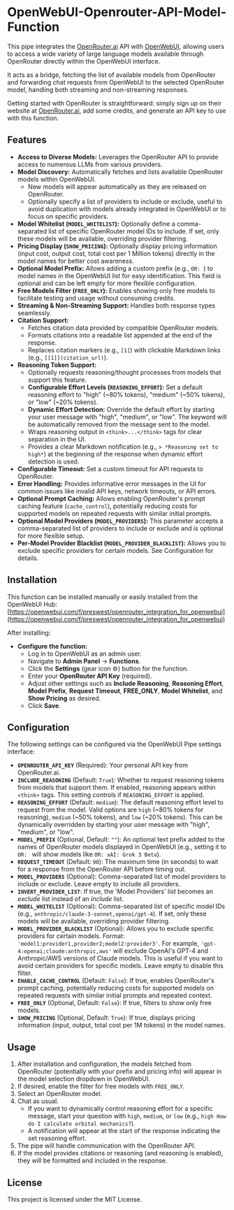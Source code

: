 # OpenWebUI-Openrouter-API-Model-Function

This pipe integrates the [OpenRouter.ai](https://openrouter.ai/) API with [OpenWebUI](https://openwebui.com/), allowing users to access a wide variety of large language models available through OpenRouter directly within the OpenWebUI interface.

It acts as a bridge, fetching the list of available models from OpenRouter and forwarding chat requests from OpenWebUI to the selected OpenRouter model, handling both streaming and non-streaming responses.

Getting started with OpenRouter is straightforward: simply sign up on their website at [OpenRouter.ai](https://openrouter.ai/), add some credits, and generate an API key to use with this function.

## Features

*   **Access to Diverse Models:** Leverages the OpenRouter API to provide access to numerous LLMs from various providers.
*   **Model Discovery:** Automatically fetches and lists available OpenRouter models within OpenWebUI.
    *   New models will appear automatically as they are released on OpenRouter.
    *   Optionally specify a list of providers to include or exclude, useful to avoid duplication with models already integrated in OpenWebUI or to focus on specific providers.
*   **Model Whitelist (`MODEL_WHITELIST`):** Optionally define a comma-separated list of specific OpenRouter model IDs to include. If set, only these models will be available, overriding provider filtering.
*   **Pricing Display (`SHOW_PRICING`):** Optionally display pricing information (input cost, output cost, total cost per 1 Million tokens) directly in the model names for better cost awareness.
*   **Optional Model Prefix:** Allows adding a custom prefix (e.g., `OR: `) to model names in the OpenWebUI list for easy identification. This field is optional and can be left empty for more flexible configuration.
*   **Free Models Filter (`FREE_ONLY`):** Enables showing only free models to facilitate testing and usage without consuming credits.
*   **Streaming & Non-Streaming Support:** Handles both response types seamlessly.
*   **Citation Support:**
    *   Fetches citation data provided by compatible OpenRouter models.
    *   Formats citations into a readable list appended at the end of the response.
    *   Replaces citation markers (e.g., `[1]`) with clickable Markdown links (e.g., `[[1]](citation_url)`).
*   **Reasoning Token Support:**
    *   Optionally requests reasoning/thought processes from models that support this feature.
    *   **Configurable Effort Levels (`REASONING_EFFORT`):** Set a default reasoning effort to "high" (~80% tokens), "medium" (~50% tokens), or "low" (~20% tokens).
    *   **Dynamic Effort Detection:** Override the default effort by starting your user message with "high", "medium", or "low". The keyword will be automatically removed from the message sent to the model.
    *   Wraps reasoning output in `<think>...</think>` tags for clear separation in the UI.
    *   Provides a clear Markdown notification (e.g., `> *Reasoning set to high*`) at the beginning of the response when dynamic effort detection is used.
*   **Configurable Timeout:** Set a custom timeout for API requests to OpenRouter.
*   **Error Handling:** Provides informative error messages in the UI for common issues like invalid API keys, network timeouts, or API errors.
*   **Optional Prompt Caching:** Allows enabling OpenRouter's prompt caching feature (`cache_control`), potentially reducing costs for supported models on repeated requests with similar initial prompts.
*   **Optional Model Providers (`MODEL_PROVIDERS`):** This parameter accepts a comma-separated list of providers to include or exclude and is optional for more flexible setup.
*   **Per-Model Provider Blacklist (`MODEL_PROVIDER_BLACKLIST`):** Allows you to exclude specific providers for certain models. See Configuration for details.

## Installation

This function can be installed manually or easily installed from the OpenWebUI Hub:
[https://openwebui.com/f/preswest/openrouter_integration_for_openwebui](https://openwebui.com/f/preswest/openrouter_integration_for_openwebui)

After installing:

*   **Configure the function:**
    *   Log in to OpenWebUI as an admin user.
    *   Navigate to **Admin Panel** -> **Functions**.
    *   Click the **Settings** (gear icon ⚙️) button for the function.
    *   Enter your **OpenRouter API Key** (required).
    *   Adjust other settings such as **Include Reasoning**, **Reasoning Effort**, **Model Prefix**, **Request Timeout**, **FREE_ONLY**, **Model Whitelist**, and **Show Pricing** as desired.
    *   Click **Save**.

## Configuration

The following settings can be configured via the OpenWebUI Pipe settings interface:

*   **`OPENROUTER_API_KEY`** (Required): Your personal API key from OpenRouter.ai.
*   **`INCLUDE_REASONING`** (Default: `True`): Whether to request reasoning tokens from models that support them. If enabled, reasoning appears within `<think>` tags. This setting controls if `REASONING_EFFORT` is applied.
*   **`REASONING_EFFORT`** (Default: `medium`): The default reasoning effort level to request from the model. Valid options are `high` (~80% tokens for reasoning), `medium` (~50% tokens), and `low` (~20% tokens). This can be dynamically overridden by starting your user message with "high", "medium", or "low".
*   **`MODEL_PREFIX`** (Optional, Default: `""`): An optional text prefix added to the names of OpenRouter models displayed in OpenWebUI (e.g., setting it to `OR: ` will show models like `OR: xAI: Grok 3 Beta`).
*   **`REQUEST_TIMEOUT`** (Default: `90`): The maximum time (in seconds) to wait for a response from the OpenRouter API before timing out.
*   **`MODEL_PROVIDERS`** (Optional): Comma-separated list of model providers to include or exclude. Leave empty to include all providers.
*   **`INVERT_PROVIDER_LIST`**: If true, the 'Model Providers' list becomes an *exclude* list instead of an *include* list.
*   **`MODEL_WHITELIST`** (Optional): Comma-separated list of specific model IDs (e.g., `anthropic/claude-3-sonnet,openai/gpt-4`). If set, only these models will be available, overriding provider filtering.
*   **`MODEL_PROVIDER_BLACKLIST`** (Optional): Allows you to exclude specific providers for certain models. Format: `'model1:provider1,provider2;model2:provider3'`. For example, `'gpt-4:openai;claude:anthropic,aws'` will exclude OpenAI's GPT-4 and Anthropic/AWS versions of Claude models. This is useful if you want to avoid certain providers for specific models. Leave empty to disable this filter.
*   **`ENABLE_CACHE_CONTROL`** (Default: `False`): If true, enables OpenRouter's prompt caching, potentially reducing costs for supported models on repeated requests with similar initial prompts and repeated context.
*   **`FREE_ONLY`** (Optional, Default: `False`): If true, filters to show only free models.
*   **`SHOW_PRICING`** (Optional, Default: `True`): If true, displays pricing information (input, output, total cost per 1M tokens) in the model names.

## Usage

1.  After installation and configuration, the models fetched from OpenRouter (potentially with your prefix and pricing info) will appear in the model selection dropdown in OpenWebUI.
2.  If desired, enable the filter for free models with `FREE_ONLY`.
3.  Select an OpenRouter model.
4.  Chat as usual.
    *   If you want to dynamically control reasoning effort for a specific message, start your question with `high`, `medium`, or `low` (e.g., `high How do I calculate orbital mechanics?`).
    *   A notification will appear at the start of the response indicating the set reasoning effort.
5.  The pipe will handle communication with the OpenRouter API.
6.  If the model provides citations or reasoning (and reasoning is enabled), they will be formatted and included in the response.

## License

This project is licensed under the MIT License.